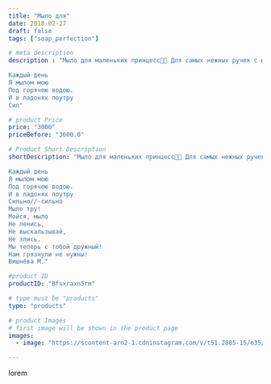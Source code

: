 ```yaml
---
title: "Мыло для"
date: 2018-02-27
draft: false
tags: ["soap_perfection"]

# meta description
description : "Мыло для маленьких принцесс👸💟 Для самых нежных ручек с фруктовым ароматом и оливковым маслом!

Каждый день
Я мылом мою
Под горячею водою.
И в ладонях поутру
Сил"

# product Price
price: "3000"
priceBefore: "3600.0"

# Product Short Description
shortDescription: "Мыло для маленьких принцесс👸💟 Для самых нежных ручек с фруктовым ароматом и оливковым маслом!

Каждый день
Я мылом мою
Под горячею водою.
И в ладонях поутру
Сильно//-сильно
Мыло тру!
Мойся, мыло
Не ленись, 
Не выскальзывай,
Не злись.
Мы теперь с тобой дружный!
Нам грязнули не нужны!
Вишнёва М."

#product ID
productID: "Bfsxraxn5rm"

# type must be "products"
type: "products"

# product Images
# first image will be shown in the product page
images:
  - image: "https://scontent-arn2-1.cdninstagram.com/v/t51.2885-15/e35/28155644_152919145392427_3991803559078264832_n.jpg?se=7&tp=1&_nc_ht=scontent-arn2-1.cdninstagram.com&_nc_cat=107&_nc_ohc=Jy8y-6VwSKUAX-u2ZSN&ccb=7-4&oh=ad19f820c1765ba19b5d9da239a92804&oe=6082B45B&ig_cache_key=MTcyMzk3MTI0NTM0MjQzMTk3NA%3D%3D.2-ccb7-4"

---
```

lorem
